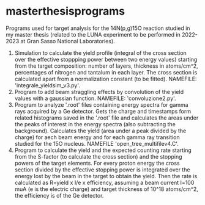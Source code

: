 # masterthesisprograms

Programs used for target analysis for the 14N(p,g)15O reaction studied in my master thesis (related to the LUNA experiment to be performed in 2022-2023 at Gran Sasso National Laboratories).
1) Simulation to calculate the yield profile (integral of the cross section over the effective stoppping power between two energy values) starting from the target composition: number of layers,
thickness in atoms/cm^2, percentages of nitrogen and tantalum in each layer. The cross section is calculated apart from a normalization constant (to be fitted). NAMEFILE: 'integrale_yieldsim_v3.py'.
2) Program to add beam straggling effects by convolution of the yield values with a gaussian function. NAMEFILE: 'convoluzione2.py'.
3) Program to analyze '.root' files containing energy spectra for gamma rays acquired by a Ge detector. Gets the charge and timestamps form related histograms saved in the '.root' file
   and calculates the areas under the peaks of interest in the energy spectra (also subtracting the background). Calculates the yield (area under a peak divided by the charge) for aech
   beam energy and for each gamma ray transition studied for the 15O nucleus. NAMEFILE 'open_tree_multifilev4.C'.
4) Program to calculate the yield and the expected counting rate starting from the S-factor (to calculate the cross section) and the stopping powers of the target elements. For every proton energy
   the cross section divided by the effective stopping power is integrated over the energy lost by the beam in the target to obtain the yield. Then the rate is calculated as R=yield x I/e x      efficiency, assuming a beam current I=100 muA (e is the electric charge) and target thickness of 10^18 atoms/cm^2, the efficiency is of the Ge detector.   
